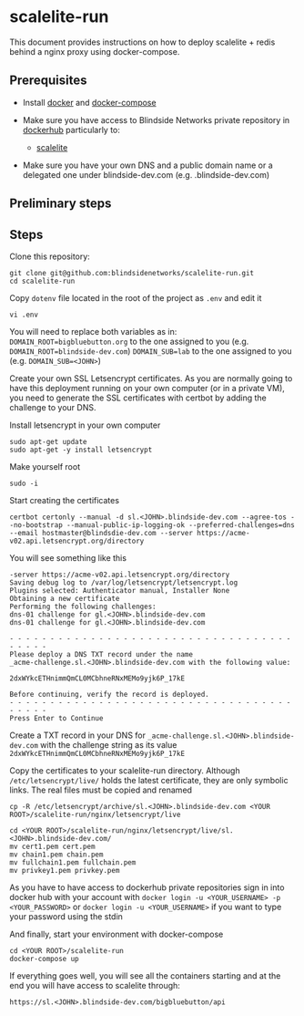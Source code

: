 # scalelite-run

This document provides instructions on how to deploy scalelite + redis behind a nginx proxy
using docker-compose.


## Prerequisites

- Install
[docker](https://www.digitalocean.com/community/tutorials/how-to-install-and-use-docker-on-ubuntu-18-04)
  and
[docker-compose](https://www.digitalocean.com/community/tutorials/how-to-install-docker-compose-on-ubuntu-18-04)

- Make sure you have access to Blindside Networks private repository in
  [dockerhub](https://cloud.docker.com/u/blindsidenetwks/repository/list) particularly to:

  - [scalelite](https://cloud.docker.com/u/blindsidenetwks/repository/docker/blindsidenetwks/scalelite)

- Make sure you have your own DNS and a public domain name or a delegated one under blindside-dev.com
  (e.g. <JOHN>.blindside-dev.com)


## Preliminary steps


## Steps

Clone this repository:

```
git clone git@github.com:blindsidenetworks/scalelite-run.git
cd scalelite-run
```

Copy  `dotenv` file located in the root of the project as `.env` and edit it

```
vi .env
```

You will need to replace both variables as in:
`DOMAIN_ROOT=bigbluebutton.org` to the one assigned to you (e.g. `DOMAIN_ROOT=blindside-dev.com`)
`DOMAIN_SUB=lab` to the one assigned to you (e.g. `DOMAIN_SUB=<JOHN>`)

Create your own SSL Letsencrypt certificates. As you are normally going to
have this deployment running on your own computer (or in a private VM), you
need to generate the SSL certificates with certbot by adding the challenge to
your DNS.

Install letsencrypt in your own computer

```
sudo apt-get update
sudo apt-get -y install letsencrypt
```

Make yourself root

```
sudo -i
```

Start creating the certificates

```
certbot certonly --manual -d sl.<JOHN>.blindside-dev.com --agree-tos --no-bootstrap --manual-public-ip-logging-ok --preferred-challenges=dns --email hostmaster@blindsdie-dev.com --server https://acme-v02.api.letsencrypt.org/directory
```

You will see something like this
```
-server https://acme-v02.api.letsencrypt.org/directory
Saving debug log to /var/log/letsencrypt/letsencrypt.log
Plugins selected: Authenticator manual, Installer None
Obtaining a new certificate
Performing the following challenges:
dns-01 challenge for gl.<JOHN>.blindside-dev.com
dns-01 challenge for gl.<JOHN>.blindside-dev.com

- - - - - - - - - - - - - - - - - - - - - - - - - - - - - - - - - - - - - - - -
Please deploy a DNS TXT record under the name
_acme-challenge.sl.<JOHN>.blindside-dev.com with the following value:

2dxWYkcETHnimmQmCL0MCbhneRNxMEMo9yjk6P_17kE

Before continuing, verify the record is deployed.
- - - - - - - - - - - - - - - - - - - - - - - - - - - - - - - - - - - - - - - -
Press Enter to Continue
```

Create a TXT record in your DNS for
`_acme-challenge.sl.<JOHN>.blindside-dev.com` with the challenge string as
its value `2dxWYkcETHnimmQmCL0MCbhneRNxMEMo9yjk6P_17kE`

Copy the certificates to your scalelite-run directory. Although `/etc/letsencrypt/live/`
holds the latest certificate, they are only symbolic links. The real files must be copied and renamed

```
cp -R /etc/letsencrypt/archive/sl.<JOHN>.blindside-dev.com <YOUR ROOT>/scalelite-run/nginx/letsencrypt/live
```

```
cd <YOUR ROOT>/scalelite-run/nginx/letsencrypt/live/sl.<JOHN>.blindside-dev.com/
mv cert1.pem cert.pem
mv chain1.pem chain.pem
mv fullchain1.pem fullchain.pem
mv privkey1.pem privkey.pem
```

As you have to have access to dockerhub private repositories sign in into docker hub with your account
with `docker login -u <YOUR_USERNAME> -p <YOUR_PASSWORD>` or `docker login -u <YOUR_USERNAME>` if you
want to type your password using the stdin

And finally, start your environment with docker-compose

```
cd <YOUR ROOT>/scalelite-run
docker-compose up
```

If everything goes well, you will see all the containers starting and at the
end you will have access to scalelite through:

```
https://sl.<JOHN>.blindside-dev.com/bigbluebutton/api
```
